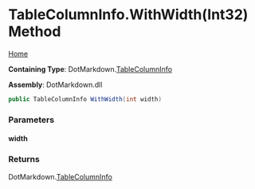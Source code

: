 <a name="_top"></a>

# TableColumnInfo\.WithWidth\(Int32\) Method

[Home](../../../README.md#_top)

**Containing Type**: DotMarkdown\.[TableColumnInfo](../README.md#_top)

**Assembly**: DotMarkdown\.dll

```csharp
public TableColumnInfo WithWidth(int width)
```

### Parameters

#### width

### Returns

DotMarkdown\.[TableColumnInfo](../README.md#_top)

